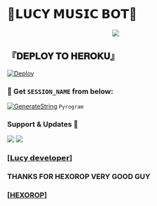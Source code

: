 #  💙𝗟𝗨𝗖𝗬 𝗠𝗨𝗦𝗜𝗖 𝗕𝗢𝗧💙 

 <p align="center">
  <img src="https://telegra.ph/file/1aa05b6f356b259e7a0d6.jpg">
</p>


## <b>『𝐃𝐄𝐏𝐋𝐎𝐘 𝐓𝐎 𝐇𝐄𝐑𝐎𝐊𝐔』</b>

[![Deploy](https://www.herokucdn.com/deploy/button.svg)](https://heroku.com/deploy?template=https://github.com/rishabhanand2/lucymusic2) 


### 🧪 Get `SESSION_NAME` from below:

[![GenerateString](https://img.shields.io/badge/repl.it-generateString-yellowgreen)](https://replit.com/@HEXOROP/eSportMusic) ``Pyrogram``


### Support & Updates 🎑
<a href="https://t.me/iam_your_heart4"><img src="https://img.shields.io/badge/Join-Group%20Support-blue.svg?style=for-the-badge&logo=Telegram"></a> <a href="https://t.me/iam_your_heart4"><img src="https://img.shields.io/badge/Join-Updates%20Channel-blue.svg?style=for-the-badge&logo=Telegram"></a>
### [[𝗟𝘂𝗰𝘆 𝗱𝗲𝘃𝗲𝗹𝗼𝗽𝗲𝗿](https://t.me/iam_your_heart4)]
### THANKS FOR HEXOROP VERY GOOD GUY 
### [[HEXOROP](https://github.com/HEXOROP)]
